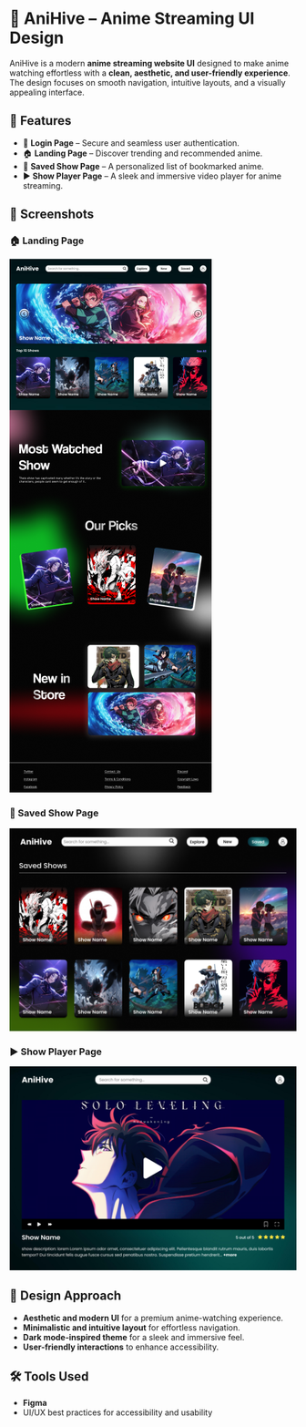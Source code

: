# 🎌 AniHive – Anime Streaming UI Design  

AniHive is a modern **anime streaming website UI** designed to make anime watching effortless with a **clean, aesthetic, and user-friendly experience**. The design focuses on smooth navigation, intuitive layouts, and a visually appealing interface.  

## 🌟 Features  

- 🔐 **Login Page** – Secure and seamless user authentication.  
- 🏠 **Landing Page** – Discover trending and recommended anime.  
- 📁 **Saved Show Page** – A personalized list of bookmarked anime.  
- ▶️ **Show Player Page** – A sleek and immersive video player for anime streaming.  

## 📸 Screenshots    

### 🏠 Landing Page  
![Landing Page](6_CompleteLanding.png)  

### 📁 Saved Show Page  
![Saved Show Page](7_SavedShows.png)  

### ▶️ Show Player Page  
![Show Player Page](8_VideoPlayerPage.png)  

## 🎨 Design Approach  

- **Aesthetic and modern UI** for a premium anime-watching experience.  
- **Minimalistic and intuitive layout** for effortless navigation.  
- **Dark mode-inspired theme** for a sleek and immersive feel.  
- **User-friendly interactions** to enhance accessibility.  

## 🛠️ Tools Used  

- **Figma**  
- UI/UX best practices for accessibility and usability  


